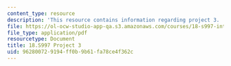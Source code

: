 ```yaml
---
content_type: resource
description: 'This resource contains information regarding project 3. '
file: https://ol-ocw-studio-app-qa.s3.amazonaws.com/courses/18-s997-introduction-to-matlab-programming-fall-2011/962800729194ff0b9b61fa78ce4f362c_MIT18_S997F11_Project_3.pdf
file_type: application/pdf
resourcetype: Document
title: 18.S997 Project 3
uid: 96280072-9194-ff0b-9b61-fa78ce4f362c
---
```

